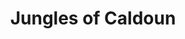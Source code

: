 ---
mission_id: jungles
editorsChoice:
title: "Jungles of Caldoun"
authors: 
    - "Mark A. Haidekker"
date:
filename: "jungles.zip"
description: "While traveling past the jungle planet of Caldoun IV, the Crow is knocked out of hyperspace. Kyle is forced to jump out before it crashes, and now he must make his way back to the ship, find a way to repair it and get off the planet."
heroImage: 
levelReplaced:	SECBASE
difficulty: yes
bm:	yes
fme: yes
wax: yes
three_do: yes
voc: yes
gmd: no
vue: no
lfd: yes
base: "New level from scratch" 
editors: "DFUSE, WDFUSE"

---